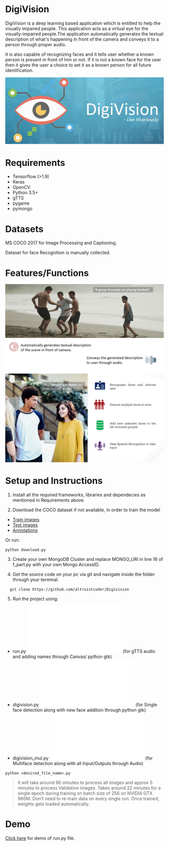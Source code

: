# DigiVision

DigiVision is a deep learning based application which is entitled to help the visually impaired people. This application acts as a virtual eye for the visually-impaired people.The application automatically generates the textual description of what's happening in front of the camera and conveys it to a person through proper audio. 

It is also capable of recognizing faces and it tells user whether a known person is present in front of him or not. If it is not a known face for the user then it gives the user a choice to set it as a known person for all future identification.

![Logo](images/Digivision.JPG)

# Requirements
* Tensorflow (>1.9)
* Keras
* OpenCV
* Python 3.5+
* gTTS
* pygame
* pymongo

# Datasets
MS COCO 2017 for Image Processing and Captioning.

Dataset for face Recognition is manually collected.

# Features/Functions

![Logo](images/Digivision2.JPG)
![Logo](images/Digivision3.JPG)

# Setup and Instructions

1. Install all the required frameworks, libraries and dependecies as mentioned in Requirements above.

2. Download the COCO dataset if not available, in order to train the model
  - [Train images](http://images.cocodataset.org/zips/train2017.zip)
  - [Test images](http://images.cocodataset.org/zips/test2017.zip)
  - [Annotations](http://images.cocodataset.org/annotations/annotations_trainval2017.zip)
 
  Or run:
 ```
 python download.py
 ```

3. Create your own MongoDB Cluster and replace MONGO_URI in line 16 of f_part.py with your own Mongo AccessID.

4. Get the source code on your pc via git and navigate inside the folder through your terminal.

```
  git clone https://github.com/altruistcoder/Digivision
```
5. Run the project using:
  - run.py ![Link for run.py file](run.py) (for gTTS audio and adding names through Canvas/ python gtk)
  - digivision.py ![Link for digivision.py file](digivision.py) (for Single face detection along with new face addition through python gtk)
  - digivision_mul.py ![Link for digivision_mul.py file](digivision_mul.py) (for Multiface detection along with all Input/Outputs through Audio)

 ```
 python <desired_file_name>.py
 ```
 > It will take around 90 minutes to process all images and approx 5 minutes to process Validation images.
 > Takes around 22 minutes for a single epoch during training on batch size of 256 on NVIDIA GTX 960M.
 > Don't need to re-train data on every single run. Once trained, weights gets loaded automatically.

 # Demo
 [Click here](demo.mp4) for demo of run.py file.

